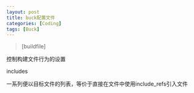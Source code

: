 ```yaml
---
layout: post
title: buck配置文件
categories: [Coding]
tags: [Buck]
---
```


> [buildfile]

控制构建文件行为的设置

includes

一系列便以目标文件的列表，等价于直接在文件中使用include_refs引入文件